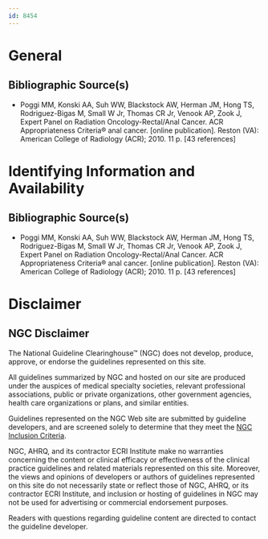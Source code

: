 ```yaml
---
id: 8454
---
```


# General

## Bibliographic Source(s)

- Poggi MM, Konski AA, Suh WW, Blackstock AW, Herman JM, Hong TS, Rodriguez-Bigas M, Small W Jr, Thomas CR Jr, Venook AP, Zook J, Expert Panel on Radiation Oncology-Rectal/Anal Cancer. ACR Appropriateness Criteria® anal cancer. [online publication]. Reston (VA): American College of Radiology (ACR); 2010. 11 p. [43 references]

# Identifying Information and Availability

## Bibliographic Source(s)

- Poggi MM, Konski AA, Suh WW, Blackstock AW, Herman JM, Hong TS, Rodriguez-Bigas M, Small W Jr, Thomas CR Jr, Venook AP, Zook J, Expert Panel on Radiation Oncology-Rectal/Anal Cancer. ACR Appropriateness Criteria® anal cancer. [online publication]. Reston (VA): American College of Radiology (ACR); 2010. 11 p. [43 references]

# Disclaimer

## NGC Disclaimer

The National Guideline Clearinghouse™ (NGC) does not develop, produce, approve, or endorse the guidelines represented on this site.

All guidelines summarized by NGC and hosted on our site are produced under the auspices of medical specialty societies, relevant professional associations, public or private organizations, other government agencies, health care organizations or plans, and similar entities.

Guidelines represented on the NGC Web site are submitted by guideline developers, and are screened solely to determine that they meet the [NGC Inclusion Criteria](/help-and-about/summaries/inclusion-criteria).

NGC, AHRQ, and its contractor ECRI Institute make no warranties concerning the content or clinical efficacy or effectiveness of the clinical practice guidelines and related materials represented on this site. Moreover, the views and opinions of developers or authors of guidelines represented on this site do not necessarily state or reflect those of NGC, AHRQ, or its contractor ECRI Institute, and inclusion or hosting of guidelines in NGC may not be used for advertising or commercial endorsement purposes.

Readers with questions regarding guideline content are directed to contact the guideline developer.

